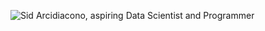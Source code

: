 ![Sid Arcidiacono, aspiring Data Scientist and Programmer](https://github.com/[sidneyarcidiacono]/[sidneyarcidiacono]/blob/[main]/githubreadme.jpg?raw=true)
